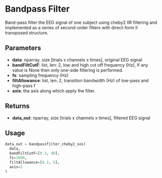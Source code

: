 # Bandpass Filter

Band-pass filter the EEG signal of one subject using cheby2 IIR filtering
and implemented as a series of second-order filters with direct-form II transposed structure.

## Parameters
    
- **data**: nparray, size [trials x channels x times], original EEG signal
- **bandFiltCutF**: list, len: 2, low and high cut off frequency (Hz), If any value is None then only one-side filtering is performed.
- **fs**: sampling frequency (Hz)
- **filtAllowance**: list, len: 2, transition bandwidth (Hz) of low-pass and high-pass f
- **axis**: the axis along which apply the filter.

## Returns

- **data_out**: nparray, size [trials x channels x times], filtered EEG signal

## Usage

```python
data_out = bandpassfilter_cheby2_sos(
  data, 
  bandFiltCutF=[0.3, 40], 
  fs=1000, 
  filtAllowance=[0.2, 5], 
  axis=2
)
```
